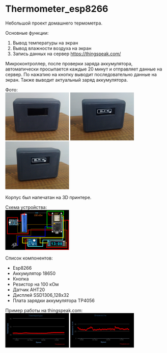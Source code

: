 # Thermometer_esp8266

Небольшой проект домашнего термометра.

Основные функции:
1) Вывод температуры на экран
2) Вывод влажности воздуха на экран
3) Запись данных на сервер https://thingspeak.com/

Микроконтроллер, после проверки заряда аккумулятора, автоматически просыпается каждые 20 минут и отправляет данные на сервер.
По нажатию на кнопку выводит последовательно данные на экран. Также выводит актуальный заряд аккумулятора.

Фото:
</br>
<img src="Files/IMG_20230319_174846_1.jpg" alt="drawing" width="200"/>
<img src="Files/IMG_20230319_174854_1.jpg" alt="drawing" width="200"/>
<img src="Files/IMG_20230319_174858.jpg" alt="drawing" width="200"/>

Корпус был напечатан на 3D принтере.</br>

Схема устройства:
</br>
<img src="Files/Scheme.png" alt="drawing" width="200"/>

Список компонентов:
+ Esp8266
+ Аккумулятор 18650
+ Кнопка
+ Резистор на 100 кОм
+ Датчик AHT20
+ Дисплей SSD1306_128x32
+ Плата зарядки аккумулятора TP4056 

Пример работы на thingspeak.com:
</br>
<img src="Files/Screenshot_20230320-152139.png" alt="drawing" width="200"/>
<img src="Files/Screenshot_20230320-152159.png" alt="drawing" width="200"/>
